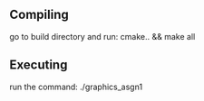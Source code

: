 ## Compiling
go to build directory and run:
cmake.. && make all

## Executing
run the command:
./graphics_asgn1


